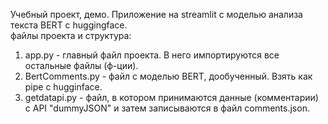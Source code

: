 Учебный проект, демо. Приложение на streamlit с моделью анализа текста BERT с huggingface.  
файлы проекта и структура:

1. app.py - главный файл проекта. В него импортируются все остальные файлы (ф-ции).
2. BertComments.py - файл с моделью BERT, дообученный. Взять как pipe с hugginface.
3. getdatapi.py - файл, в котором принимаются данные (комментарии) с API "dummyJSON" и затем записываются в файл comments.json.
